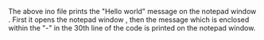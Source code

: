 The above ino file prints the "Hello world" message on the notepad window .
First it opens the notepad window , then the message which is enclosed within the "-" in the 30th line of the code is printed on the notepad window.
